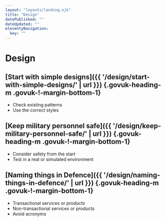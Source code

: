 ```yaml
---
layout: "layouts/landing.njk"
title: "Design"
datePublished: ""
dateUpdated: ""
eleventyNavigation:
  key: ""
---
```


# Design

## [Start with simple designs]({{ '/design/start-with-simple-designs/' | url }}) {.govuk-heading-m .govuk-!-margin-bottom-1}

- Check existing patterns
- Use the correct styles

## [Keep military personnel safe]({{ '/design/keep-military-personnel-safe/' | url }}) {.govuk-heading-m .govuk-!-margin-bottom-1}

- Consider safety from the start
- Test in a real or simulated environment

## [Naming things in Defence]({{ '/design/naming-things-in-defence/' | url }}) {.govuk-heading-m .govuk-!-margin-bottom-1}

- Transactional services or products
- Non-transactional services or products
- Avoid acronyms
